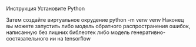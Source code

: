 Инструкция
Установите Python

Затем создайте виртуальное окрудение
python -m venv venv
Наконец вы можете запустить либо модель обратного распространения ошибок, написанную без лишних библеотек
либо модель генеративно-состязательного ии на tensorflow